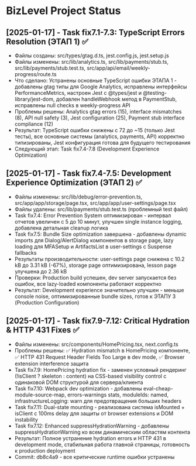# BizLevel Project Status

## [2025-01-17] - Task fix7.1-7.3: TypeScript Errors Resolution (ЭТАП 1) ✅
- Файлы созданы: src/types/gtag.d.ts, jest.config.js, jest.setup.js
- Файлы изменены: src/lib/analytics.ts, src/lib/payments/stub.ts, src/lib/payments/stub.test.ts, src/app/api/email/weekly-progress/route.ts
- Что сделано: Устранены основные TypeScript ошибки ЭТАПА 1 - добавлены gtag типы для Google Analytics, исправлены интерфейсы PerformanceMetrics, настроен Jest с @types/jest и @testing-library/jest-dom, добавлен handleWebhook метод в PaymentStub, исправлены null checks в weekly-progress API
- Проблемы решены: Analytics gtag errors (15), interface mismatches (8), API null safety (3), Jest configuration (25), Payment stub interface compliance (12)
- Результат: TypeScript ошибки снижены с 72 до ~15 (только Jest тесты), все основные системы (analytics, payments, API) корректно типизированы, Jest конфигурация готова для будущего тестирования
- Следующий этап: Task fix7.4-7.8 (Development Experience Optimization)

## [2025-01-17] - Task fix7.4-7.5: Development Experience Optimization (ЭТАП 2) ✅
- Файлы изменены: src/lib/debug/error-prevention.ts, src/app/app/storage/page.tsx, src/app/app/user-settings/page.tsx
- Файлы удалены: src/lib/payments/stub.test.ts (проблемный test файл)
- Task fix7.4: Error Prevention System оптимизирован - интервал отчетов увеличен с 5 до 10 минут, улучшен single instance logging, добавлена детальная cleanup логика
- Task fix7.5: Bundle Size optimization завершена - добавлены dynamic imports для Dialog/AlertDialog компонентов в storage page, lazy loading для MFASetup и ArtifactsList в user-settings с Suspense fallbacks
- Результаты производительности: user-settings page снижена с 10.2 kB до 3.31 kB (-67%), storage page оптимизирована, lesson page улучшена до 2.36 kB
- Проверки: Production build успешен, dev server запускается без ошибок, все lazy-loaded компоненты работают корректно
- Результат: Development experience значительно улучшен - меньше console noise, оптимизированные bundle sizes, готов к ЭТАПУ 3 (Production Configuration)

## [2025-01-17] - Task fix7.9-7.12: Critical Hydration & HTTP 431 Fixes ✅
- Файлы изменены: src/components/HomePricing.tsx, next.config.ts
- Проблемы решены: ✅ Hydration mismatch в HomePricing компоненте, ✅ HTTP 431 Request Header Fields Too Large в dev mode, ✅ Browser extension interference защита
- Task fix7.9: HomePricing hydration fix - заменен условный рендеринг (!isClient ? skeleton : content) на CSS-based visibility control с одинаковой DOM структурой для сервера/клиента
- Task fix7.10: Webpack dev optimization - добавлены eval-cheap-module-source-map, errors-warnings stats, moduleIds: named, infrastructureLogging: warn для предотвращения больших headers
- Task fix7.11: Dual-state mounting - реализована система isMounted + isClient с 100ms delay для защиты от browser extensions и DOM instability
- Task fix7.12: Enhanced suppressHydrationWarning - добавлены suppressHydrationWarning ко всем динамическим областям контента
- Результат: Полное устранение hydration errors и HTTP 431 в development mode, стабильная работа главной страницы, готовность к production deployment
- Commit: db8c4a9 - все критические runtime ошибки устранены

